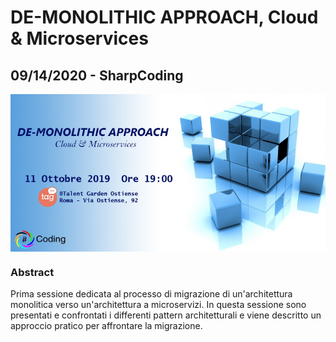 # DE-MONOLITHIC APPROACH, Cloud & Microservices
## 09/14/2020 - SharpCoding

<img width="700" src="https://github.com/engineering87/TechnicalSessions/blob/main/Posters/2019-10-11.jpg" style="vertical-align:middle"> 

### Abstract
Prima sessione dedicata al processo di migrazione di un'architettura monolitica verso un'architettura a microservizi.
In questa sessione sono presentati e confrontati i differenti pattern architetturali e viene descritto un approccio pratico per affrontare la migrazione.
